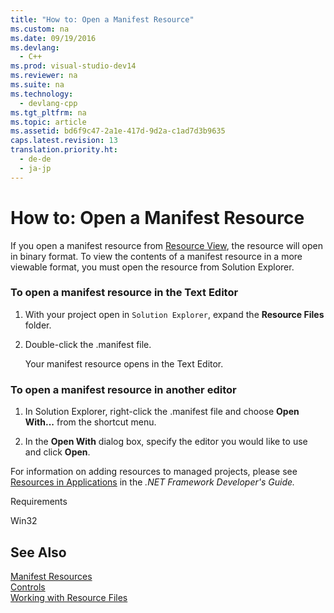 ```yaml
---
title: "How to: Open a Manifest Resource"
ms.custom: na
ms.date: 09/19/2016
ms.devlang: 
  - C++
ms.prod: visual-studio-dev14
ms.reviewer: na
ms.suite: na
ms.technology: 
  - devlang-cpp
ms.tgt_pltfrm: na
ms.topic: article
ms.assetid: bd6f9c47-2a1e-417d-9d2a-c1ad7d3b9635
caps.latest.revision: 13
translation.priority.ht: 
  - de-de
  - ja-jp
---
```

# How to: Open a Manifest Resource
If you open a manifest resource from [Resource View](../vs140/Resource-View-Window.md), the resource will open in binary format. To view the contents of a manifest resource in a more viewable format, you must open the resource from Solution Explorer.  
  
### To open a manifest resource in the Text Editor  
  
1.  With your project open in `Solution Explorer`, expand the **Resource Files** folder.  
  
2.  Double-click the .manifest file.  
  
     Your manifest resource opens in the Text Editor.  
  
### To open a manifest resource in another editor  
  
1.  In Solution Explorer, right-click the .manifest file and choose **Open With...** from the shortcut menu.  
  
2.  In the **Open With** dialog box, specify the editor you would like to use and click **Open**.  
  
 For information on adding resources to managed projects, please see [Resources in Applications](assetId:///8ad495d4-2941-40cf-bf64-e82e85825890) in the *.NET Framework Developer's Guide.*  
  
 Requirements  
  
 Win32  
  
## See Also  
 [Manifest Resources](../vs140/Manifest-Resources.md)   
 [Controls](../vs140/Controls--MFC-.md)   
 [Working with Resource Files](../vs140/Working-with-Resource-Files.md)